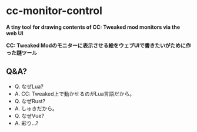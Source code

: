 # cc-monitor-control

**A tiny tool for drawing contents of CC: Tweaked mod monitors via the web UI**

**CC: Tweaked Modのモニターに表示させる絵をウェブUIで書きたいがために作った謎ツール**

## Q&A?
* Q. なぜLua?
* A. CC: Tweaked上で動かせるのがLua言語だから。
* Q. なぜRust?
* A. しゅきだから。
* Q. なぜVue?
* A. 彩り...?
